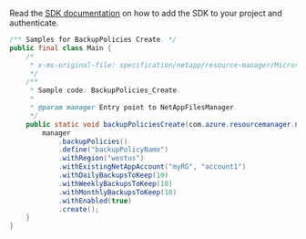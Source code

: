 Read the [SDK documentation](https://github.com/Azure/azure-sdk-for-java/blob/azure-resourcemanager-netapp_1.0.0-beta.7/sdk/netapp/azure-resourcemanager-netapp/README.md) on how to add the SDK to your project and authenticate.

```java
/** Samples for BackupPolicies Create. */
public final class Main {
    /*
     * x-ms-original-file: specification/netapp/resource-manager/Microsoft.NetApp/stable/2021-08-01/examples/BackupPolicies_Create.json
     */
    /**
     * Sample code: BackupPolicies_Create.
     *
     * @param manager Entry point to NetAppFilesManager.
     */
    public static void backupPoliciesCreate(com.azure.resourcemanager.netapp.NetAppFilesManager manager) {
        manager
            .backupPolicies()
            .define("backupPolicyName")
            .withRegion("westus")
            .withExistingNetAppAccount("myRG", "account1")
            .withDailyBackupsToKeep(10)
            .withWeeklyBackupsToKeep(10)
            .withMonthlyBackupsToKeep(10)
            .withEnabled(true)
            .create();
    }
}
```
